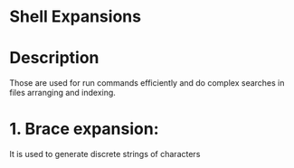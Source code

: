# Shell Expansions
# Description
Those are used for run commands efficiently and do complex searches in files arranging and indexing.

# 1. Brace expansion:
It is used to generate discrete strings of characters 